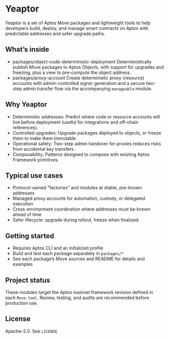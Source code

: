 # Yeaptor

Yeaptor is a set of Aptos Move packages and lightweight tools to help developers build, deploy, and manage smart contracts on Aptos with predictable addresses and safer upgrade paths.

## What’s inside
- packages/object-code-deterministic-deployment
  Deterministically publish Move packages to Aptos Objects, with support for upgrades and freezing, plus a view to pre-compute the object address.
- packages/proxy-account
  Create deterministic proxy (resource) accounts with admin-controlled signer generation and a secure two-step admin transfer flow via the accompanying `manageable` module.

## Why Yeaptor
- Deterministic addresses: Predict where code or resource accounts will live before deployment (useful for integrations and off-chain references).
- Controlled upgrades: Upgrade packages deployed to objects, or freeze them to make them immutable.
- Operational safety: Two-step admin handover for proxies reduces risks from accidental key transfers.
- Composability: Patterns designed to compose with existing Aptos Framework primitives.

## Typical use cases
- Protocol-owned “factories” and modules at stable, pre-known addresses
- Managed proxy accounts for automation, custody, or delegated execution
- Cross-environment coordination where addresses must be known ahead of time
- Safer lifecycle: upgrade during rollout, freeze when finalized

## Getting started
- Requires Aptos CLI and an initialized profile
- Build and test each package separately in `packages/*`
- See each package’s Move sources and README for details and examples

## Project status
These modules target the Aptos mainnet framework revision defined in each `Move.toml`. Review, testing, and audits are recommended before production use.

## License
Apache-2.0. See `LICENSE`.
